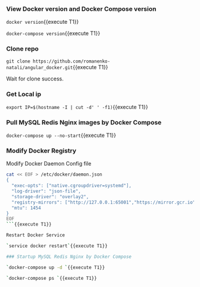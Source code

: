 ### View Docker version and  Docker Compose version

`docker version`{{execute T1}}

`docker-compose version`{{execute T1}}

### Clone repo

`git clone https://github.com/romanenko-natali/angular_docker.git`{{execute T1}}


Wait for clone success.

### Get Local ip

`export IP=$(hostname -I | cut -d' ' -f1)`{{execute T1}}

### Pull MySQL Redis Nginx images by Docker Compose

`docker-compose up --no-start`{{execute T1}}

### Modify Docker Registry

Modify Docker Daemon Config file

```sh
cat << EOF > /etc/docker/daemon.json
{
  "exec-opts": ["native.cgroupdriver=systemd"],
  "log-driver": "json-file",
  "storage-driver": "overlay2",
  "registry-mirrors": ["http://127.0.0.1:65001","https://mirror.gcr.io","https://docker-mirror.killer.sh"],
  "mtu": 1454
}
EOF
```{{execute T1}}

Restart Docker Service

`service docker restart`{{execute T1}}

### Startup MySQL Redis Nginx by Docker Compose

`docker-compose up -d `{{execute T1}}

`docker-compose ps `{{execute T1}}
